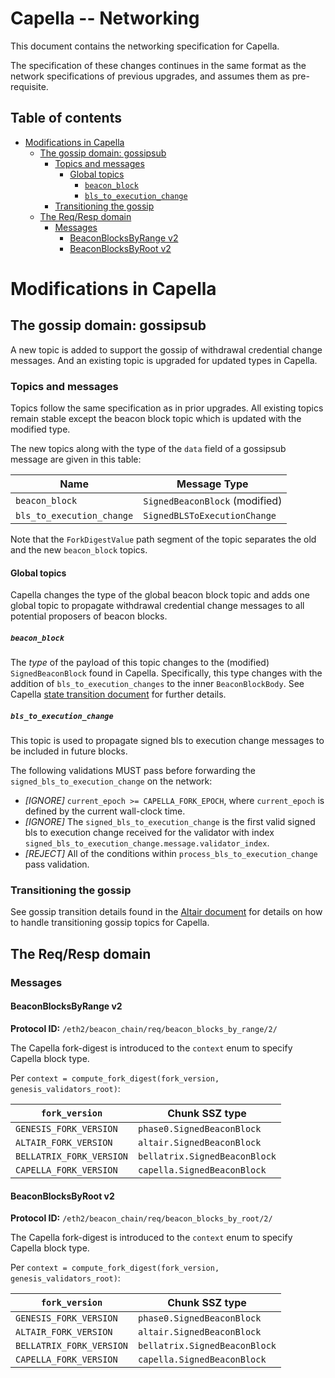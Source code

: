 # Capella -- Networking

This document contains the networking specification for Capella.

The specification of these changes continues in the same format as the network specifications of previous upgrades, and assumes them as pre-requisite.

## Table of contents

<!-- TOC -->
<!-- START doctoc generated TOC please keep comment here to allow auto update -->
<!-- DON'T EDIT THIS SECTION, INSTEAD RE-RUN doctoc TO UPDATE -->

- [Modifications in Capella](#modifications-in-capella)
  - [The gossip domain: gossipsub](#the-gossip-domain-gossipsub)
    - [Topics and messages](#topics-and-messages)
      - [Global topics](#global-topics)
        - [`beacon_block`](#beacon_block)
        - [`bls_to_execution_change`](#bls_to_execution_change)
    - [Transitioning the gossip](#transitioning-the-gossip)
  - [The Req/Resp domain](#the-reqresp-domain)
    - [Messages](#messages)
      - [BeaconBlocksByRange v2](#beaconblocksbyrange-v2)
      - [BeaconBlocksByRoot v2](#beaconblocksbyroot-v2)

<!-- END doctoc generated TOC please keep comment here to allow auto update -->
<!-- /TOC -->


# Modifications in Capella

## The gossip domain: gossipsub

A new topic is added to support the gossip of withdrawal credential change messages. And an existing topic is upgraded for updated types in Capella.

### Topics and messages

Topics follow the same specification as in prior upgrades. All existing topics remain stable except the beacon block topic which is updated with the modified type.

The new topics along with the type of the `data` field of a gossipsub message are given in this table:

| Name | Message Type |
| - | - |
| `beacon_block` | `SignedBeaconBlock` (modified) |
| `bls_to_execution_change` | `SignedBLSToExecutionChange` |

Note that the `ForkDigestValue` path segment of the topic separates the old and the new `beacon_block` topics.

#### Global topics

Capella changes the type of the global beacon block topic and adds one global topic to propagate withdrawal credential change messages to all potential proposers of beacon blocks.

##### `beacon_block`

The *type* of the payload of this topic changes to the (modified) `SignedBeaconBlock` found in Capella.
Specifically, this type changes with the addition of `bls_to_execution_changes` to the inner `BeaconBlockBody`.
See Capella [state transition document](./beacon-chain.md#beaconblockbody) for further details.

##### `bls_to_execution_change`

This topic is used to propagate signed bls to execution change messages to be included in future blocks.

The following validations MUST pass before forwarding the `signed_bls_to_execution_change` on the network:

- _[IGNORE]_ `current_epoch >= CAPELLA_FORK_EPOCH`,
  where `current_epoch` is defined by the current wall-clock time.
- _[IGNORE]_ The `signed_bls_to_execution_change` is the first valid signed bls to execution change received
  for the validator with index `signed_bls_to_execution_change.message.validator_index`.
- _[REJECT]_ All of the conditions within `process_bls_to_execution_change` pass validation.

### Transitioning the gossip

See gossip transition details found in the [Altair document](../altair/p2p-interface.md#transitioning-the-gossip) for
details on how to handle transitioning gossip topics for Capella.

## The Req/Resp domain

### Messages

#### BeaconBlocksByRange v2

**Protocol ID:** `/eth2/beacon_chain/req/beacon_blocks_by_range/2/`

The Capella fork-digest is introduced to the `context` enum to specify Capella block type.

Per `context = compute_fork_digest(fork_version, genesis_validators_root)`:

[0]: # (eth2spec: skip)

| `fork_version`           | Chunk SSZ type             |
| ------------------------ | -------------------------- |
| `GENESIS_FORK_VERSION`   | `phase0.SignedBeaconBlock` |
| `ALTAIR_FORK_VERSION`    | `altair.SignedBeaconBlock` |
| `BELLATRIX_FORK_VERSION` | `bellatrix.SignedBeaconBlock` |
| `CAPELLA_FORK_VERSION`   | `capella.SignedBeaconBlock` |

#### BeaconBlocksByRoot v2

**Protocol ID:** `/eth2/beacon_chain/req/beacon_blocks_by_root/2/`

The Capella fork-digest is introduced to the `context` enum to specify Capella block type.

Per `context = compute_fork_digest(fork_version, genesis_validators_root)`:

[1]: # (eth2spec: skip)

| `fork_version`           | Chunk SSZ type             |
| ------------------------ | -------------------------- |
| `GENESIS_FORK_VERSION`   | `phase0.SignedBeaconBlock` |
| `ALTAIR_FORK_VERSION`    | `altair.SignedBeaconBlock` |
| `BELLATRIX_FORK_VERSION` | `bellatrix.SignedBeaconBlock` |
| `CAPELLA_FORK_VERSION`   | `capella.SignedBeaconBlock` |

